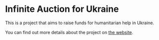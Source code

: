 # Infinite Auction for Ukraine

This is a project that aims to raise funds for humanitarian help in Ukraine.

You can find out more details about the project on [the website](https://infinite-auction-ukraine.netlify.app/).
